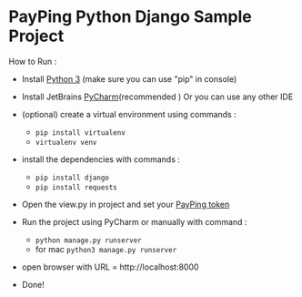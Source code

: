 # PayPing Python Django Sample Project 

How to Run :

- Install  [Python 3](https://www.python.org/downloads/) (make sure you can use "pip" in console)

- Install JetBrains [PyCharm](https://soft98.ir/software/programming/1652-%D8%AF%D8%A7%D9%86%D9%84%D9%88%D8%AF-%D9%BE%D9%80%D9%80%D8%A7%DB%8C-%DA%86%D9%80%D8%A7%D8%B1%D9%85.html)(recommended )  Or you can use any other IDE 

- (optional) create a virtual environment using commands : 
  - ```pip install virtualenv``` 
  - ```virtualenv venv```

- install the dependencies with commands : 
   - ```pip install django```  
   - ```pip install requests```

- Open the view.py in project and set your [PayPing token](https://app.payping.ir/token)

- Run the project using PyCharm or manually with command :
    - ```python manage.py runserver```
    - for mac  ```python3 manage.py runserver```

- open browser with URL = http://localhost:8000

- Done!

